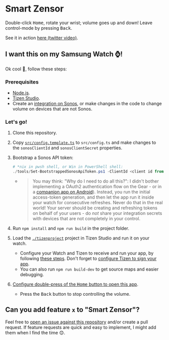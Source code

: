 # Smart Zensor

Double-click <kbd>Home</kbd>, rotate your wrist; volume goes up and down! Leave control-mode by pressing <kbd>Back</kbd>.

See it in action [here (twitter video)](https://twitter.com/AndreasHassing/status/1265571056078725125).

## I want this on my Samsung Watch ⌚!

Ok cool 🍦, follow these steps:

### Prerequisites

-   [Node.js](https://nodejs.org/).
-   [Tizen Studio](https://developer.tizen.org/development/tizen-studio/download).
-   Create an [integration on Sonos](https://integration.sonos.com/integrations), or make changes in the code to change volume on devices that are not Sonos.

### Let's go!

1. Clone this repository.
1. Copy [`src/config.template.ts`](./src/config.template.ts) to `src/config.ts` and make changes to the `sonosClientId` and `sonosClientSecret` properties.
1. Bootstrap a Sonos API token:

    ```powershell
    # *nix in pwsh shell, or Win in PowerShell shell:
    ./tools/Set-BootstrappedSonosApiToken.ps1 -ClientId <client id from config.ts> -ClientSecret <client secret from config.ts>
    ```

    - > You may think: "Why do I need to do all this?": I didn't bother implementing a OAuth2 authentication flow on the Gear - or in a [companion app on Android](https://developer.samsung.com/galaxy-watch-develop/creating-your-first-app/web-companion/setup-sdk.html)). Instead, you run the initial access-token generation, and then let the app run it inside your watch for consecutive refreshes. Never do that in the real world! Your server should be creating and refreshing tokens on behalf of your users - do _not_ share your integration secrets with devices that are not completely in your control.

1. Run `npm install` and `npm run build` in the project folder.
1. Load the [`./tizenproject`](./tizenproject) project in Tizen Studio and run it on your watch.
    - Configure your Watch and Tizen to receive and run your app, by following [these steps](https://developer.samsung.com/galaxy-watch-develop/creating-your-first-app/web.html#target). Don't forget to [configure Tizen to sign your app](https://docs.tizen.org/application/tizen-studio/common-tools/certificate-registration).
    * You can also run `npm run build-dev` to get source maps and easier debugging.
1. [Configure double-press of the <kbd>Home</kbd> button to open this app](https://www.samsung.com/ca/support/mobile-devices/gear-s2-how-can-i-quickly-open-a-favorite-application-on-my-samsung-gear-s2/).
    - Press the <kbd>Back</kbd> button to stop controlling the volume.

## Can you add feature `x` to "Smart Zensor"?

Feel free to [open an issue against this repository](https://github.com/AndreasHassing/SmartZensor/issues/new) and/or create a pull request. If feature requests are quick and easy to implement, I might add them when I find the time 😊.
